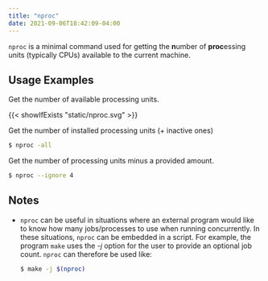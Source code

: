 ```yaml
---
title: "nproc"
date: 2021-09-06T18:42:09-04:00
---
```


`nproc` is a minimal command used for getting the **n**umber of **proc**essing
units (typically CPUs) available to the current machine.

## Usage Examples

Get the number of available processing units.

{{< showIfExists "static/nproc.svg" >}}

Get the number of installed processing units (+ inactive ones)

```bash
$ nproc -all
```

Get the number of processing units minus a provided amount.

```bash
$ nproc --ignore 4
```

## Notes

- `nproc` can be useful in situations where an external program would like to
  know how many jobs/processes to use when running concurrently. In these
  situations, `nproc` can be embedded in a script. For example, the program
  `make` uses the _-j_ option for the user to provide an optional job count.
  `nproc` can therefore be used like:

  ```bash
  $ make -j $(nproc)
  ```
